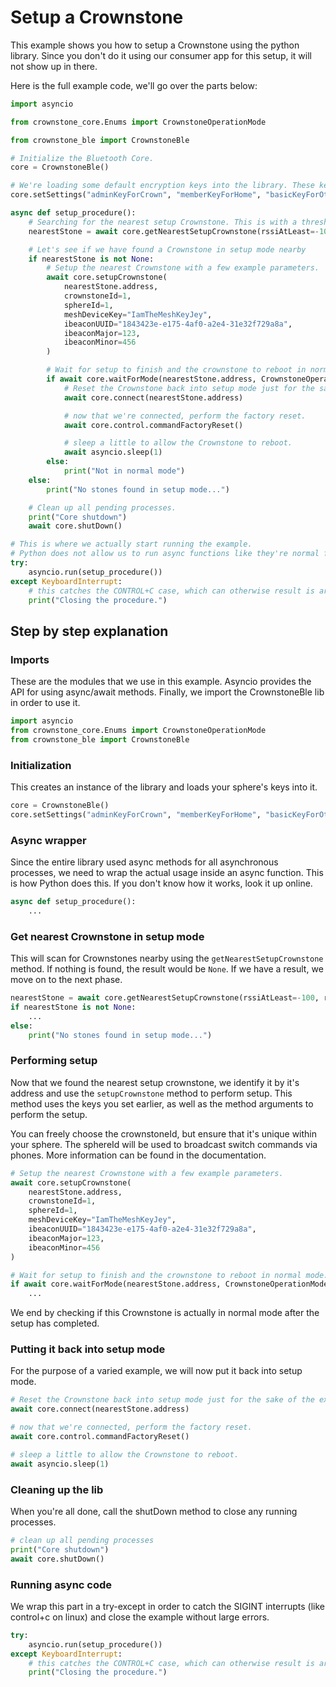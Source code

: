 # Setup a Crownstone

This example shows you how to setup a Crownstone using the python library. Since you don't do it using our consumer app for this setup, it will not show up in there.

Here is the full example code, we'll go over the parts below:

```python
import asyncio

from crownstone_core.Enums import CrownstoneOperationMode

from crownstone_ble import CrownstoneBle

# Initialize the Bluetooth Core.
core = CrownstoneBle()

# We're loading some default encryption keys into the library. These keys can be 16 character ASCII, or 32 character hexstrings.
core.setSettings("adminKeyForCrown", "memberKeyForHome", "basicKeyForOther", "MyServiceDataKey", "aLocalizationKey", "MyGoodMeshAppKey", "MyGoodMeshNetKey")

async def setup_procedure():
    # Searching for the nearest setup Crownstone. This is with a threshold of RSSI: -100, so it will use any available setup Crownstones.
    nearestStone = await core.getNearestSetupCrownstone(rssiAtLeast=-100, returnFirstAcceptable=True)

    # Let's see if we have found a Crownstone in setup mode nearby
    if nearestStone is not None:
        # Setup the nearest Crownstone with a few example parameters.
        await core.setupCrownstone(
            nearestStone.address,
            crownstoneId=1,
            sphereId=1,
            meshDeviceKey="IamTheMeshKeyJey",
            ibeaconUUID="1843423e-e175-4af0-a2e4-31e32f729a8a",
            ibeaconMajor=123,
            ibeaconMinor=456
        )

        # Wait for setup to finish and the crownstone to reboot in normal mode.
        if await core.waitForMode(nearestStone.address, CrownstoneOperationMode.NORMAL, scanDuration=10):
            # Reset the Crownstone back into setup mode just for the sake of the example.
            await core.connect(nearestStone.address)

            # now that we're connected, perform the factory reset.
            await core.control.commandFactoryReset()

            # sleep a little to allow the Crownstone to reboot.
            await asyncio.sleep(1)
        else:
            print("Not in normal mode")
    else:
        print("No stones found in setup mode...")

    # Clean up all pending processes.
    print("Core shutdown")
    await core.shutDown()

# This is where we actually start running the example.
# Python does not allow us to run async functions like they're normal functions.
try:
    asyncio.run(setup_procedure())
except KeyboardInterrupt:
    # this catches the CONTROL+C case, which can otherwise result is arbitrary interrupt errors.
    print("Closing the procedure.")
```

## Step by step explanation

### Imports

These are the modules that we use in this example.
Asyncio provides the API for using async/await methods. Finally, we import the CrownstoneBle lib in order to use it.

```python
import asyncio
from crownstone_core.Enums import CrownstoneOperationMode
from crownstone_ble import CrownstoneBle
```

### Initialization
This creates an instance of the library and loads your sphere's keys into it.

```python
core = CrownstoneBle()
core.setSettings("adminKeyForCrown", "memberKeyForHome", "basicKeyForOther", "MyServiceDataKey", "aLocalizationKey", "MyGoodMeshAppKey", "MyGoodMeshNetKey")
```

### Async wrapper
Since the entire library used async methods for all asynchronous processes, we need to wrap the actual usage inside an async function.
This is how Python does this. If you don't know how it works, look it up online.

```python
async def setup_procedure():
    ...
```

### Get nearest Crownstone in setup mode
This will scan for Crownstones nearby using the `getNearestSetupCrownstone` method. If nothing is found, the result would be `None`.
If we have a result, we move on to the next phase.

```python
nearestStone = await core.getNearestSetupCrownstone(rssiAtLeast=-100, returnFirstAcceptable=True)
if nearestStone is not None:
    ...
else:
    print("No stones found in setup mode...")
```

### Performing setup
Now that we found the nearest setup crownstone, we identify it by it's address and use the `setupCrownstone` method to perform setup.
This method uses the keys you set earlier, as well as the method arguments to perform the setup.

You can freely choose the crownstoneId, but ensure that it's unique within your sphere. The sphereId will be used to broadcast switch commands via phones.
More information can be found in the documentation.

```python
# Setup the nearest Crownstone with a few example parameters.
await core.setupCrownstone(
    nearestStone.address,
    crownstoneId=1,
    sphereId=1,
    meshDeviceKey="IamTheMeshKeyJey",
    ibeaconUUID="1843423e-e175-4af0-a2e4-31e32f729a8a",
    ibeaconMajor=123,
    ibeaconMinor=456
)

# Wait for setup to finish and the crownstone to reboot in normal mode.
if await core.waitForMode(nearestStone.address, CrownstoneOperationMode.NORMAL, scanDuration=10):
    ...
```
We end by checking if this Crownstone is actually in normal mode after the setup has completed.


### Putting it back into setup mode
For the purpose of a varied example, we will now put it back into setup mode.

```python
# Reset the Crownstone back into setup mode just for the sake of the example.
await core.connect(nearestStone.address)

# now that we're connected, perform the factory reset.
await core.control.commandFactoryReset()

# sleep a little to allow the Crownstone to reboot.
await asyncio.sleep(1)
```

### Cleaning up the lib
When you're all done, call the shutDown method to close any running processes.

```python
# clean up all pending processes
print("Core shutdown")
await core.shutDown()
```

### Running async code
We wrap this part in a try-except in order to catch the SIGINT interrupts (like control+c on linux) and close the example without large errors.

```python
try:
    asyncio.run(setup_procedure())
except KeyboardInterrupt:
    # this catches the CONTROL+C case, which can otherwise result is arbitrary interrupt errors.
    print("Closing the procedure.")
```
